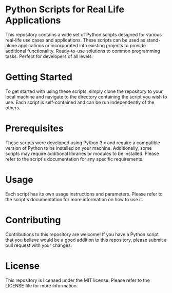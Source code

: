# Python Scripts for Real Life Applications
This repository contains a wide set of Python scripts designed for various real-life use cases and applications. These scripts can be used as stand-alone applications or incorporated into existing projects to provide additional functionality. Ready-to-use solutions to common programming tasks. Perfect for developers of all levels.

# Getting Started
To get started with using these scripts, simply clone the repository to your local machine and navigate to the directory containing the script you wish to use. Each script is self-contained and can be run independently of the others.

# Prerequisites
These scripts were developed using Python 3.x and require a compatible version of Python to be installed on your machine. Additionally, some scripts may require additional libraries or modules to be installed. Please refer to the script's documentation for any specific requirements.

# Usage
Each script has its own usage instructions and parameters. Please refer to the script's documentation for more information on how to use it.

# Contributing
Contributions to this repository are welcome! If you have a Python script that you believe would be a good addition to this repository, please submit a pull request with your changes.

# License
This repository is licensed under the MIT license. Please refer to the LICENSE file for more information.
